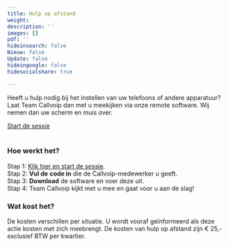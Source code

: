 ```yaml
---
title: Hulp op afstand
weight: 
description: ''
images: []
pdf: ''
hideinsearch: false
Nieuw: false
Update: false
hideingoogle: false
hidesocialshare: true

---
```

Heeft u hulp nodig bij het instellen van uw telefoons of andere apparatuur? Laat Team Callvoip dan met u meekijken via onze remote software. Wij nemen dan uw scherm en muis over. 

<a href="https://support.callvoip.nl/" target=_blank class="button">Start de sessie</a>  
<br>

### Hoe werkt het?

Stap 1: <a href="https://support.callvoip.nl/" target=_blank>Klik hier en start de sessie</a>.  
Stap 2: **Vul de** **code in** die de Callvoip-medewerker u geeft.  
Stap 3: **Download** de software en voer deze uit.  
Stap 4: Team Callvoip kijkt met u mee en gaat voor u aan de slag!

### Wat kost het?

De kosten verschillen per situatie. U wordt vooraf geïnformeerd als deze actie kosten met zich meebrengt. De kosten van hulp op afstand zijn € 25,- exclusief BTW per kwartier.
